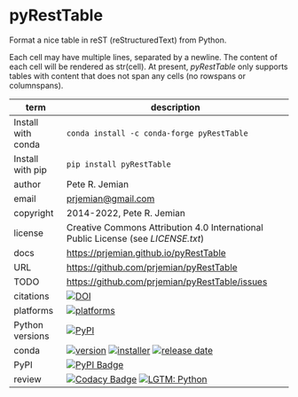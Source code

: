 # pyRestTable

Format a nice table in reST (reStructuredText) from Python.

Each cell may have multiple lines, separated by a newline.
The content of each cell will be rendered as str(cell).
At present, *pyRestTable* only supports tables with content 
that does not span any cells (no rowspans or columnspans).

term | description
--- | ---
Install with conda | `conda install -c conda-forge pyRestTable`
Install with pip | `pip install pyRestTable`
author | Pete R. Jemian
email | prjemian@gmail.com
copyright | 2014-2022, Pete R. Jemian
license | Creative Commons Attribution 4.0 International Public License (see *LICENSE.txt*)
docs | https://prjemian.github.io/pyRestTable
URL | https://github.com/prjemian/pyRestTable
TODO | https://github.com/prjemian/pyRestTable/issues
citations | [![DOI](https://zenodo.org/badge/DOI/10.5281/zenodo.4265794.svg)](https://doi.org/10.5281/zenodo.4265794)
platforms | [![platforms](https://anaconda.org/conda-forge/pyresttable/badges/platforms.svg)](https://anaconda.org/conda-forge/pyresttable)
Python versions | [![PyPI](https://img.shields.io/pypi/pyversions/pyresttable.svg)](https://pypi.python.org/pypi/pyresttable)
conda | [![version](https://anaconda.org/conda-forge/pyresttable/badges/version.svg)](https://anaconda.org/conda-forge/pyresttable)   [![installer](https://anaconda.org/conda-forge/pyresttable/badges/installer/conda.svg)](https://conda.anaconda.org/prjemian)   [![release date](https://anaconda.org/conda-forge/pyresttable/badges/latest_release_date.svg)](https://anaconda.org/conda-forge/pyresttable)
PyPI | [![PyPI Badge](https://img.shields.io/pypi/v/pyresttable.svg)](https://pypi.python.org/pypi/pyresttable)
review | [![Codacy Badge](https://app.codacy.com/project/badge/Grade/a550dc5a2eb4494f9932bc6d60ddb5a7)](https://www.codacy.com/gh/prjemian/pyRestTable/dashboard?utm_source=github.com&amp;utm_medium=referral&amp;utm_content=prjemian/pyRestTable&amp;utm_campaign=Badge_Grade)   [![LGTM: Python](https://img.shields.io/lgtm/grade/python/g/prjemian/spec2nexus.svg?logo=lgtm&logoWidth=18)](https://lgtm.com/projects/g/spec2nexus/context:python)
